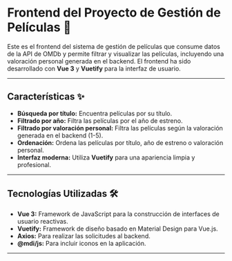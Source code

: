 # Frontend del Proyecto de Gestión de Películas 🎥

Este es el frontend del sistema de gestión de películas que consume datos de la API de OMDb y permite filtrar y visualizar las películas, incluyendo una valoración personal generada en el backend. El frontend ha sido desarrollado con **Vue 3** y **Vuetify** para la interfaz de usuario.

---

## Características ✨

- **Búsqueda por título:** Encuentra películas por su título.
- **Filtrado por año:** Filtra las películas por el año de estreno.
- **Filtrado por valoración personal:** Filtra las películas según la valoración generada en el backend (1-5).
- **Ordenación:** Ordena las películas por título, año de estreno o valoración personal.
- **Interfaz moderna:** Utiliza **Vuetify** para una apariencia limpia y profesional.

---

## Tecnologías Utilizadas 🛠️

- **Vue 3:** Framework de JavaScript para la construcción de interfaces de usuario reactivas.
- **Vuetify:** Framework de diseño basado en Material Design para Vue.js.
- **Axios:** Para realizar las solicitudes al backend.
- **@mdi/js:** Para incluir iconos en la aplicación.

---
